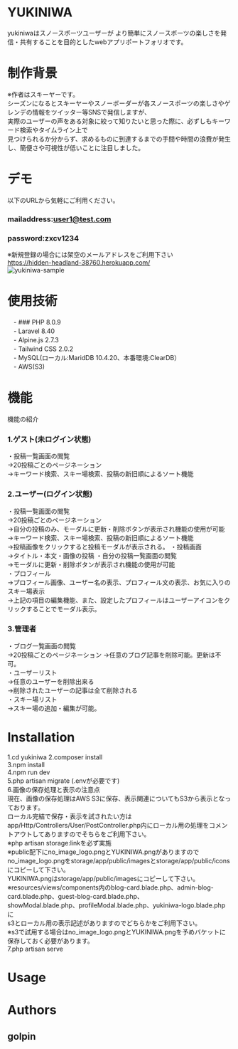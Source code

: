 # YUKINIWA
 
yukiniwaはスノースポーツユーザーが
より簡単にスノースポーツの楽しさを発信・共有することを目的としたwebアプリポートフォリオです。

# 制作背景  

※作者はスキーヤーです。  
シーズンになるとスキーヤーやスノーボーダーが各スノースポーツの楽しさやゲレンデの情報をツイッター等SNSで発信しますが、  
実際のユーザーの声をある対象に絞って知りたいと思った際に、必ずしもキーワード検索やタイムライン上で  
見つけられるか分からず、求めるものに到達するまでの手間や時間の浪費が発生し、簡便さや可視性が低いことに注目しました。

# デモ
 以下のURLから気軽にご利用ください。  
 ### mailaddress:user1@test.com  
 ### password:zxcv1234  
※新規登録の場合には架空のメールアドレスをご利用下さい  
 https://hidden-headland-38760.herokuapp.com/   
 ![yukiniwa-sample](https://user-images.githubusercontent.com/84654773/129986228-70902052-8c97-40b2-b2fa-46ec1ab5609a.png)

# 使用技術
　- ### PHP 8.0.9  
　- Laravel 8.40  
　- Alpine.js 2.7.3  
　- Tailwind CSS 2.0.2  
　- MySQL(ローカル:MaridDB 10.4.20、本番環境:ClearDB）  
　- AWS(S3)

# 機能
 
 機能の紹介  
 ### 1.ゲスト(未ログイン状態)  
 ・投稿一覧画面の閲覧  
 ->20投稿ごとのページネーション  
 ->キーワード検索、スキー場検索、投稿の新旧順によるソート機能  
 
 ### 2.ユーザー(ログイン状態)   
 ・投稿一覧画面の閲覧  
 ->20投稿ごとのページネーション  
 ->自分の投稿のみ、モーダルに更新・削除ボタンが表示され機能の使用が可能   
 ->キーワード検索、スキー場検索、投稿の新旧順によるソート機能  
 ->投稿画像をクリックすると投稿モーダルが表示される。 
 ・投稿画面  
 ->タイトル・本文・画像の投稿 
 ・自分の投稿一覧画面の閲覧  
 ->モーダルに更新・削除ボタンが表示され機能の使用が可能  
 ・プロフィール  
 ->プロフィール画像、ユーザー名の表示、プロフィール文の表示、お気に入りのスキー場表示  
 ->上記の項目の編集機能、また、設定したプロフィールはユーザーアイコンをクリックすることでモーダル表示。
 
 ### 3.管理者  
 ・ブログ一覧画面の閲覧  
 ->20投稿ごとのページネーション
 ->任意のブログ記事を削除可能。更新は不可。  
 ・ユーザーリスト  
 ->任意のユーザーを削除出来る  
 ->削除されたユーザーの記事は全て削除される  
 ・スキー場リスト  
 ->スキー場の追加・編集が可能。
 
# Installation
 
1.cd yukiniwa 
2.composer install  
3.npm install  
4.npm run dev  
5.php artisan migrate (.envが必要です)  
6.画像の保存処理と表示の注意点	
現在、画像の保存処理はAWS S3に保存、表示関連についてもS3から表示となっております。   
ローカル完結で保存・表示を試されたい方は    
app/Http/Controllers/User/PostController.php内にローカル用の処理をコメントアウトしてありますのでそちらをご利用下さい。   
※php artisan storage:linkを必ず実施  
※public配下にno_image_logo.pngとYUKINIWA.pngがありますので  
no_image_logo.pngをstorage/app/public/imagesとstorage/app/public/iconsにコピーして下さい。  
YUKINIWA.pngはstorage/app/public/imagesにコピーして下さい。    
※resources/views/components内のblog-card.blade.php、admin-blog-card.blade.php、guest-blog-card.blade.php、   
showModal.blade.php、profileModal.blade.php、yukiniwa-logo.blade.phpに  
s3とローカル用の表示記述がありますのでどちらかをご利用下さい。  
※s3で試用する場合はno_image_logo.pngとYUKINIWA.pngを予めバケットに保存しておく必要があります。  
7.php artisan serve 

 
# Usage
 
# Authors
## golpin



